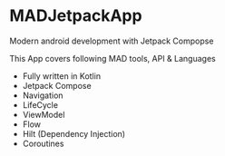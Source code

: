 # MADJetpackApp

Modern android development with Jetpack Compopse

This App covers following MAD tools, API & Languages

- Fully written in Kotlin
- Jetpack Compose
- Navigation
- LifeCycle
- ViewModel
- Flow
- Hilt (Dependency Injection)
- Coroutines
